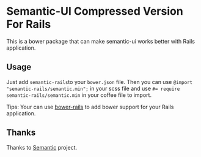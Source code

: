 # Semantic-UI Compressed Version For Rails

This is a bower package that can make semantic-ui works better with Rails
application.

## Usage
Just add `semantic-rails`to your `bower.json` file. Then you can use
`@import "semantic-rails/semantic.min";` in your scss file and use
`#= require semantic-rails/semantic.min` in your coffee file to import.

Tips: Your can use [bower-rails](https://github.com/42dev/bower-rails) to add
bower support for your Rails application.

## Thanks
Thanks to [Semantic](http://semantic-ui.com/) project.
